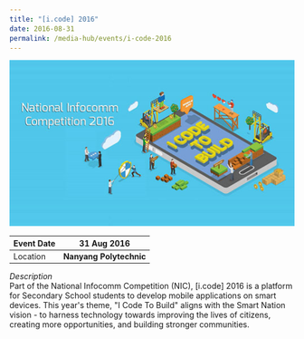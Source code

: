 ```yaml
---
title: "[i.code] 2016"
date: 2016-08-31
permalink: /media-hub/events/i-code-2016
---
```

![i.code 2016](/images/media-hub/events/till-2020/national-infocomm-competition-2016.jpeg)

| Event Date | **31 Aug 2016**| 
| -------- | -------- |
| Location   |**Nanyang Polytechnic**  | 

*Description*<br>
Part of the National Infocomm Competition (NIC), [i.code] 2016 is a platform for Secondary School students to develop mobile applications on smart devices. This year's theme, "I Code To Build" aligns with the Smart Nation vision - to harness technology towards improving the lives of citizens, creating more opportunities, and building stronger communities. 